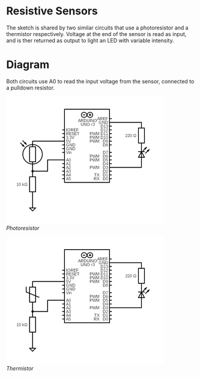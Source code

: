 # Resistive Sensors
The sketch is shared by two similar circuits that use a photoresistor and a thermistor respectively. Voltage at the end of the sensor is read as input, and is ther returned as output to light an LED with variable intensity.

# Diagram
Both circuits use A0 to read the input voltage from the sensor, connected to a pulldown resistor.
  
![](media/photoresistor.png)  
*Photoresistor*  

![](media/thermistor.png)  
*Thermistor*
